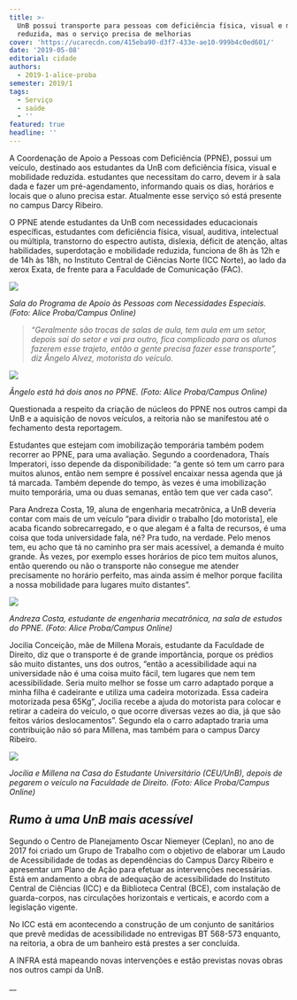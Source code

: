 ```yaml
---
title: >-
  UnB possui transporte para pessoas com deficiência física, visual e mobilidade
  reduzida, mas o serviço precisa de melhorias
cover: 'https://ucarecdn.com/415eba90-d3f7-433e-ae10-999b4c0ed601/'
date: '2019-05-08'
editorial: cidade
authors:
  - 2019-1-alice-proba
semester: 2019/1
tags:
  - Serviço
  - saúde
  - ''
featured: true
headline: ''
---
```

A Coordenação de Apoio a Pessoas com Deficiência (PPNE), possui um veículo, destinado aos estudantes da UnB com deficiência física, visual e mobilidade reduzida.  estudantes que necessitam do carro, devem ir à sala dada  e fazer um pré-agendamento, informando quais os dias, horários e locais que o aluno precisa estar. Atualmente esse serviço só está presente no campus Darcy Ribeiro.

O PPNE atende estudantes da UnB com necessidades educacionais específicas, estudantes com deficiência física, visual, auditiva, intelectual ou múltipla, transtorno do espectro autista, dislexia, déficit de atenção, altas habilidades, superdotação e mobilidade reduzida, funciona de 8h às 12h e de 14h às 18h, no Instituto Central de Ciências Norte (ICC Norte), ao lado da xerox Exata, de frente para a Faculdade de Comunicação (FAC).

![](https://ucarecdn.com/4dfbd4b8-7ab9-42d8-aa6f-3ccd05cc99ad/-/crop/1200x739/0,447/-/preview/)

_Sala do Programa de Apoio às Pessoas com Necessidades Especiais. (Foto: Alice Proba/Campus Online)_

> _“Geralmente são trocas de salas de aula, tem aula em um setor, depois sai do setor e vai pra outro, fica complicado para os alunos fazerem esse trajeto, então a gente precisa fazer esse transporte”, diz Ângelo Alvez, motorista do veículo._

![](https://ucarecdn.com/661f43c5-4b9b-4db6-99da-0d66cbd07868/)

_Ângelo está há dois anos no PPNE. (Foto: Alice Proba/Campus Online)_

Questionada a respeito da criação de núcleos do PPNE nos outros campi da UnB e a aquisição de novos veículos, a reitoria não se manifestou até o fechamento desta reportagem.

Estudantes que estejam com imobilização temporária também podem recorrer ao PPNE, para uma avaliação. Segundo a coordenadora, Thaís Imperatori, isso depende da disponibilidade: “a gente só tem um carro para muitos alunos, então nem sempre é possível encaixar nessa agenda que já tá marcada. Também depende do tempo, às vezes é uma imobilização muito temporária, uma ou duas semanas, então tem que ver cada caso”.

Para Andreza Costa, 19, aluna de engenharia mecatrônica, a UnB deveria contar com mais de um veículo “para dividir o trabalho \[do motorista], ele acaba ficando sobrecarregado, e o que alegam é a falta de recursos, é uma coisa que toda universidade fala, né? Pra tudo, na verdade. Pelo menos tem, eu acho que tá no caminho pra ser mais acessível, a demanda é muito grande. Às vezes, por exemplo esses horários de pico tem muitos alunos, então querendo ou não o transporte não consegue me atender precisamente no horário perfeito, mas ainda assim é melhor porque facilita a nossa mobilidade para lugares muito distantes”.

![](https://ucarecdn.com/d634c903-e79f-4e93-bb5c-eed393765328/)

_Andreza Costa, estudante de engenharia mecatrônica, na sala de estudos do PPNE. (Foto: Alice Proba/Campus Online)_

Jocilia Conceição, mãe de Millena Morais, estudante da Faculdade de Direito, diz que o transporte é de grande importância, porque os prédios são muito distantes, uns dos outros, “então a acessibilidade aqui na universidade não é uma coisa muito fácil, tem lugares que nem tem acessibilidade. Seria muito melhor se fosse um carro adaptado porque a minha filha é cadeirante e utiliza uma cadeira motorizada. Essa cadeira motorizada pesa 65Kg”, Jocilia recebe a ajuda do motorista para colocar e retirar a cadeira do veículo, o que ocorre diversas vezes ao dia, já que são feitos vários deslocamentos”. Segundo ela o carro adaptado traria uma contribuição não só para Millena, mas também para o campus Darcy Ribeiro.

![](https://ucarecdn.com/973e2702-14ab-48b9-b651-d0df25a07b60/)

_Jocilia e Millena na Casa do Estudante Universitário (CEU/UnB), depois de pegarem o veículo na Faculdade de Direito. (Foto: Alice Proba/Campus Online)_

## _Rumo à uma UnB mais acessível_

Segundo o Centro de Planejamento Oscar Niemeyer (Ceplan), no ano de 2017 foi criado um Grupo de Trabalho com o objetivo de elaborar um Laudo de Acessibilidade de todas as dependências do Campus Darcy Ribeiro e apresentar um Plano de Ação para efetuar as intervenções necessárias. Está em andamento a obra de adequação de acessibilidade do Instituto Central de Ciências (ICC) e da Biblioteca Central (BCE), com instalação de guarda-corpos, nas circulações horizontais e verticais, e acordo com a  legislação vigente.

No ICC está em acontecendo a construção de um conjunto de sanitários que prevê medidas de acessibilidade no entrevigas BT 568-573 enquanto, na reitoria, a obra de um banheiro está prestes a ser concluída.

A INFRA está mapeando novas intervenções e estão previstas novas obras nos outros campi da UnB.

__
